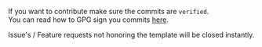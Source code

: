 If you want to contribute make sure the commits are `verified`.   
You can read how to GPG sign you commits [here](https://help.github.com/articles/signing-commits-using-gpg/).

Issue's / Feature requests not honoring the template will be closed instantly.
